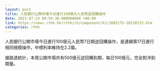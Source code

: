 ```yaml
---
layout: post
title: 人民銀行公開市場今日進行100億元人民幣逆回購操作
date: 2021-07-23 09:54:30.000000000 +08:00
link: https://news.rthk.hk/rthk/ch/component/k2/1602175-20210723.htm
categories: rthk
---
```


人民銀行公開市場今日進行100億元人民幣7日期逆回購操作，是連續第17日進行相同規模操作，中標利率維持在2.2厘。

據路透統計，本周公開市場共有500億元逆回購到期，每日100億元，完全對沖到期量。
